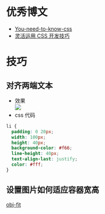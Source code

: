 # 优秀博文

- [You-need-to-know-css](https://lhammer.cn/You-need-to-know-css/#/zh-cn/)
- [灵活运用 CSS 开发技巧](https://juejin.cn/post/6844903926110617613)

# 技巧

## 对齐两端文本

- 效果  
  ![](https://cdn.jsdelivr.net/gh/DongLee0504/imgs/20210209151753.png)
- css 代码

```css
li {
  padding: 0 20px;
  width: 100px;
  height: 40px;
  background-color: #f66;
  line-height: 40px;
  text-align-last: justify;
  color: #fff;
}
```

## 设置图片如何适应容器宽高
[obj-fit](https://developer.mozilla.org/zh-CN/docs/Web/CSS/object-fit)

